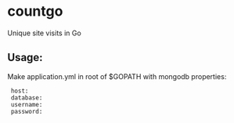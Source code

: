 # countgo
Unique site visits in Go

## Usage:

Make application.yml in root of $GOPATH with mongodb properties:
```
 host:
 database: 
 username:
 password: 
```